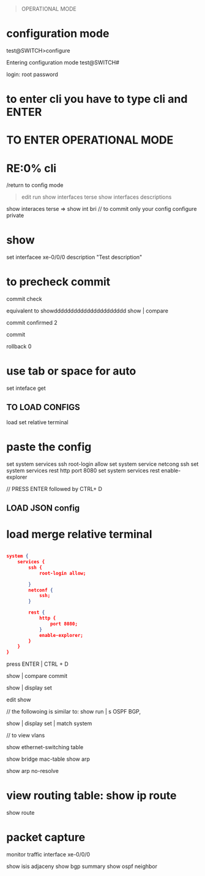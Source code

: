 > OPERATIONAL MODE
# configuration mode


test@SWITCH>configure

Entering configuration mode
test@SWITCH#



login: root
password

# to enter cli you have to type cli and ENTER

# TO ENTER OPERATIONAL MODE
# RE:0% cli

/return to config mode
> edit
run show interfaces terse
show interfaces descriptions

show interaces terse  => show int bri
// to commit only your config
configure private 

# show
set interfacee xe-0/0/0 description "Test description"

# to precheck commit
commit check

equivalent to showdddddddddddddddddddddd
show | compare

commit confirmed 2

commit

  
rollback 0

# use tab or space for auto

set inteface get


## TO LOAD CONFIGS


load set relative terminal

# paste the config
set system services ssh root-login allow
set system service netcong ssh
set system services rest http port 8080
set system services rest enable-explorer

// PRESS ENTER followed by CTRL+ D

## LOAD JSON config 

# load merge relative terminal


```json

system {
    services {
        ssh {
            root-login allow;

        }
        netconf {
            ssh;
        }

        rest {
            http {
                port 8080;
            }
            enable-explorer;
        }
    }
}

```

press ENTER | CTRL + D

show | compare
commit

show | display set


edit show

// the followoing is similar to: show run | s OSPF BGP, 

show | display set | match system

// to view vlans

show ethernet-switching table

show bridge mac-table
show arp

show arp no-resolve 

# view routing table: show ip route
show route

# packet capture

monitor traffic interface xe-0/0/0

show isis adjaceny
show bgp summary
show ospf neighbor

